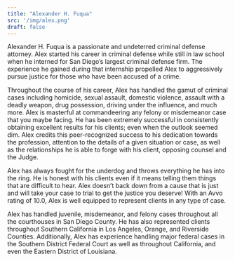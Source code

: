 ```yaml
---
title: "Alexander H. Fuqua"
src: '/img/alex.png'
draft: false
---
```


Alexander H. Fuqua is a passionate and undeterred criminal defense attorney.  Alex started his career in criminal defense while still in law school when he interned for San Diego’s largest criminal defense firm.  The experience he gained during that internship propelled Alex to aggressively pursue justice for those who have been accused of a crime.

Throughout the course of his career, Alex has handled the gamut of  criminal cases including homicide, sexual assault, domestic violence, assault with a deadly weapon, drug possession, driving under the influence, and much more.  Alex is masterful at commandeering any felony or misdemeanor case that you maybe facing.  He has been extremely successful in consistently obtaining excellent results for his clients; even when the outlook seemed dim.  Alex credits this peer-recognized success to his  dedication towards the profession, attention to the details of a given situation or case, as well as the relationships he is able to forge with his client, opposing counsel and the Judge.

Alex has always fought for the underdog and throws everything he has into the ring.  He is honest with his clients even if it means telling them things that are difficult to hear.   Alex doesn’t back down from a cause that is  just and will take your case to trial to get the justice you deserve!   With an Avvo rating of 10.0, Alex is well equipped to represent clients in any type of case.

Alex has handled juvenile, misdemeanor, and felony cases throughout all the courthouses in San Diego County. He has also represented clients throughout Southern California in Los Angeles, Orange, and Riverside Counties.   Additionally, Alex has experience handling major federal cases in the Southern District Federal Court as well as throughout California, and even the Eastern District of Louisiana.
